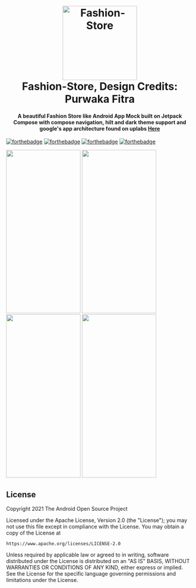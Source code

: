 <h1 align="center">
  <br>
  <a href="https://github.com/cyph3rcod3r/FashionStore"><img src="https://github.com/cyph3rcod3r/FashionStore/blob/master/app/src/main/res/mipmap-xxxhdpi/ic_launcher.png" alt="Fashion-Store" width="200"></a>
  <br>
  Fashion-Store, Design Credits: Purwaka Fitra
  <br>
</h1>

<h4 align="center">A beautiful Fashion Store like Android App Mock built on Jetpack Compose with compose navigation, hilt and dark theme support and google's app architecture found on uplabs <a href="https://www.uplabs.com/posts/fashion-app-ui-design">Here<a></h4>

[![forthebadge](https://forthebadge.com/images/badges/built-for-android.svg)](https://forthebadge.com) [![forthebadge](https://forthebadge.com/images/badges/powered-by-overtime.svg)](https://forthebadge.com) [![forthebadge](https://forthebadge.com/images/badges/open-source.svg)](https://forthebadge.com) [![forthebadge](https://forthebadge.com/images/badges/contains-tasty-spaghetti-code.svg)](https://forthebadge.com)

<p>
<img src="https://github.com/cyph3rcod3r/FashionStore/blob/master/Screenshot_20220911-152423.png" width="200" height="440"/>
<img src="https://github.com/cyph3rcod3r/FashionStore/blob/master/Screenshot_20220911-152432.png" width="200" height="440"/>
<img src="https://github.com/cyph3rcod3r/FashionStore/blob/master/Screenshot_20220911-152441.png" width="200" height="440"/>
<img src="https://github.com/cyph3rcod3r/FashionStore/blob/master/Screenshot_20220911-152453.png" width="200" height="440"/>
</p>

## License

<p>
Copyright 2021 The Android Open Source Project

Licensed under the Apache License, Version 2.0 (the "License");
you may not use this file except in compliance with the License.
You may obtain a copy of the License at

    https://www.apache.org/licenses/LICENSE-2.0

Unless required by applicable law or agreed to in writing, software
distributed under the License is distributed on an "AS IS" BASIS,
WITHOUT WARRANTIES OR CONDITIONS OF ANY KIND, either express or implied.
See the License for the specific language governing permissions and
limitations under the License.
</p>

